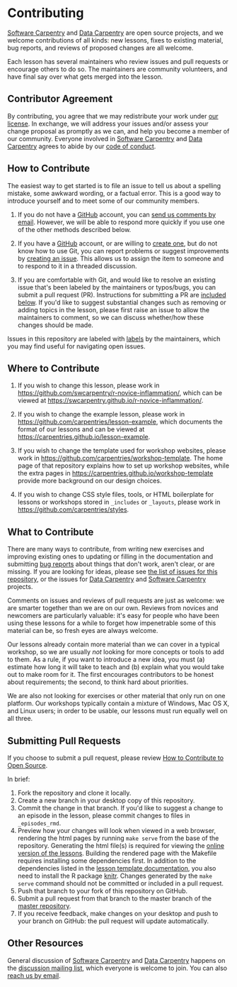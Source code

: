 # Contributing

[Software Carpentry][swc-site] and [Data Carpentry][dc-site] are open source 
projects, and we welcome contributions of all kinds: new lessons,
fixes to existing material,
bug reports,
and reviews of proposed changes are all welcome.

Each lesson has several maintainers who review issues and pull requests
or encourage others to do so.
The maintainers are community volunteers,
and have final say over what gets merged into the lesson.

## Contributor Agreement

By contributing,
you agree that we may redistribute your work under [our license](LICENSE.md).
In exchange,
we will address your issues and/or assess your change proposal as promptly as 
we can, and help you become a member of our community.
Everyone involved in [Software Carpentry][swc-site] and 
[Data Carpentry][dc-site] agrees to abide by our 
[code of conduct](CODE_OF_CONDUCT.md).

## How to Contribute

The easiest way to get started is to file an issue
to tell us about a spelling mistake,
some awkward wording,
or a factual error.
This is a good way to introduce yourself
and to meet some of our community members.

1.  If you do not have a [GitHub][github] account,
you can [send us comments by email][contact].
However, we will be able to respond more quickly if you use one of the other 
methods described below.

2.  If you have a [GitHub][github] account,
or are willing to [create one][github-join],
but do not know how to use Git,
you can report problems or suggest improvements by [creating an issue][issues].
This allows us to assign the item to someone
and to respond to it in a threaded discussion.

3.  If you are comfortable with Git,
and would like to resolve an existing issue that's been labeled by the 
maintainers or typos/bugs, you can submit a pull request (PR). Instructions for 
submitting a PR are [included below](#submitting-pull-requests). 
If you'd like to suggest substantial changes such as removing or adding topics 
in the lesson, please first raise an issue to allow the maintainers to comment, 
so we can discuss whether/how these changes should be made.

Issues in this repository are labeled with [labels](../../labels) by the 
maintainers, which you may find useful for navigating open issues.


## Where to Contribute

1.  If you wish to change this lesson,
please work in <https://github.com/swcarpentry/r-novice-inflammation/>,
which can be viewed at <https://swcarpentry.github.io/r-novice-inflammation/>.

2.  If you wish to change the example lesson,
please work in <https://github.com/carpentries/lesson-example>,
which documents the format of our lessons
and can be viewed at <https://carpentries.github.io/lesson-example>.

3.  If you wish to change the template used for workshop websites,
please work in <https://github.com/carpentries/workshop-template>.
The home page of that repository explains how to set up workshop websites,
while the extra pages in <https://carpentries.github.io/workshop-template>
provide more background on our design choices.

4.  If you wish to change CSS style files, tools,
or HTML boilerplate for lessons or workshops stored in `_includes` or 
`_layouts`, please work in <https://github.com/carpentries/styles>.

## What to Contribute

There are many ways to contribute,
from writing new exercises and improving existing ones
to updating or filling in the documentation
and submitting [bug reports][issues]
about things that don't work, aren't clear, or are missing.
If you are looking for ideas,
please see [the list of issues for this repository][issues],
or the issues for [Data Carpentry][dc-issues]
and [Software Carpentry][swc-issues] projects.

Comments on issues and reviews of pull requests are just as welcome:
we are smarter together than we are on our own.
Reviews from novices and newcomers are particularly valuable:
it's easy for people who have been using these lessons for a while
to forget how impenetrable some of this material can be,
so fresh eyes are always welcome.

Our lessons already contain more material than we can cover in a typical 
workshop, so we are usually *not* looking for more concepts or tools to add to 
them. 
As a rule, if you want to introduce a new idea,
you must (a) estimate how long it will take to teach
and (b) explain what you would take out to make room for it.
The first encourages contributors to be honest about requirements;
the second, to think hard about priorities.

We are also not looking for exercises or other material that only run on one 
platform. Our workshops typically contain a mixture of Windows, Mac OS X, and 
Linux users; in order to be usable, our lessons must run equally well on all 
three.

## Submitting Pull Requests

If you choose to submit a pull request, please review
[How to Contribute to Open Source][how-contribute].

In brief:

1. Fork the repository and clone it locally.
2. Create a new branch in your desktop copy of this repository.
3. Commit the change in that branch. If you'd like to suggest a change to an 
episode in the lesson, please commit changes to files in `_episodes_rmd`.
4. Preview how your changes will look when viewed in a web browser, rendering 
the html pages by running `make serve` from the base of the repository. 
Generating the html file(s) is required for viewing the
[online version of the lessons][online].
Building the rendered page with the Makefile requires installing some 
dependencies first. In addition to the dependencies listed in the 
[lesson template documentation][dependencies], you also need to install the R
package [knitr][]. Changes generated by the `make serve` command should not be 
committed or included in a pull request. 
5. Push that branch to your fork of this repository on GitHub.
6. Submit a pull request from that branch to the master branch of the 
[master repository][repo].
7. If you receive feedback, make changes on your desktop and push to your 
branch on GitHub: the pull request will update automatically.

## Other Resources

General discussion of [Software Carpentry][swc-site] and 
[Data Carpentry][dc-site] happens on the 
[discussion mailing list][discuss-list], which everyone is welcome to join.
You can also [reach us by email][contact].

[contact]: mailto:admin@software-carpentry.org
[dependencies]: https://github.com/carpentries/lesson-example#dependencies
[dc-issues]: https://github.com/issues?q=user%3Adatacarpentry
[dc-lessons]: http://datacarpentry.org/lessons/
[dc-site]: http://datacarpentry.org/
[discuss-list]: https://carpentries.topicbox.com/groups/discuss
[github]: http://github.com
[github-join]: https://github.com/join
[how-contribute]: https://opensource.guide/how-to-contribute/#opening-a-pull-request
[issues]: https://github.com/swcarpentry/r-novice-inflammation/issues/
[repo]: https://github.com/swcarpentry/r-novice-inflammation/
[swc-issues]: https://github.com/issues?q=user%3Aswcarpentry
[swc-lessons]: http://software-carpentry.org/lessons/
[swc-site]: http://software-carpentry.org/
[knitr]: https://cran.r-project.org/package=knitr
[online]: http://swcarpentry.github.io/r-novice-inflammation/
